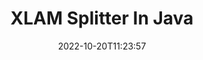 ---
############################# Static ############################
layout: "auto-gen-merger"
date: 2022-10-20T11:23:57
draft: false
otherformats: odp ods odt one otp ott pdf pps ppsx ppt pptx rtf tex vdx vsdm vsdx

############################# Head ############################
head_title: "Split XLAM into Multiple Files in Java"
head_description: "Split a single XLAM file into several files based on page numbers, page intervals, even or odd pages using documents merger API."

############################# Header ############################
title: "XLAM Splitter In Java"
description: "Split XLAM with a few lines of Java code."
bg_image: "https://cms.admin.containerize.com/templates/aspose/App_Themes/V3/images/bg/header1.png"
bg_overlay: false
button:
    enable: true
    icon: "fas fa-arrow-down"
    label: "Download Free Trial"
    link: "https://downloads.groupdocs.com/merger/java"

############################# SubMenu ############################
submenu:
    enable: true

    left:
        img_alt: "GroupDocs.Merger for Java"
        image: "https://cms.admin.containerize.com/templates/groupdocs/images/product-logos/90x90-noborder/groupdocs-merger-java.png"
        product: "GroupDocs.Merger"
        platform: "Java"

    middle:
        button:

            # button loop
            - link: "https://apireference.groupdocs.com/merger/java"
              text: "API Reference"

            # button loop
            - link: "https://github.com/groupdocs-merger"
              text: "Code Examples"

            # button loop
            - link: "https://products.groupdocs.app/merger/family"
              text: "Live Demos"

            # button loop
            - link: "https://purchase.groupdocs.com/pricing/merger/java"
              text: "Pricing"

    right:
        link_download: "https://downloads.groupdocs.com/merger"
        link_learn: "https://docs.groupdocs.com/merger/java"
        link_buy: "https://purchase.groupdocs.com"

############################# About ############################
about:
    enable: true
    title: "About GroupDocs.Merger for Java API"
    content: |
        [GroupDocs.Merger for Java](/bg/merger/java/) library offers a simple solution to safely merge & split between a wide range of document formats including PDF, Microsoft Office (Word, Excel, PowerPoint, OneNote), OpenDocument, HTML, images and many others within Java applications. By adding just a few lines of the code, perform several document operations such as move, remove, rotate, swap, extract or change the orientation of pages within the documents. The documents merging API also supports previewing document pages as an image to analyse the document structure, formatting and content on the page.
        
        GroupDocs.Merger API is a right choice for corporate solutions which needs file splitting features. These APIs are well supported on all major operating systems and platforms including J2SE 7.0 (1.7), J2SE 8.0 (1.8), Java 10.

############################# Steps ############################
steps:
    enable: true
    title_left: "Split XLAM File By Pages in Java"
    content_left: |
        [GroupDocs.Merger for Java](/bg/merger/java/) makes it easy for Java developers to split a single XLAM file into multiple resultant files by implementing a few easy steps.
        
        * Initialize **SplitOptions** with output files path format.
        * Create new instance of **Merger** and pass source document path as a constructor parameter.
        * Call **split** and pass **SplitOptions** object to save resultant documents.

    title_right: "System Requirements"
    content_right: |
        GroupDocs.Merger for Java APIs are supported on all major platforms and operating systems. Before executing the code below, please make sure that you have the following prerequisites installed on your system.

        * Operating Systems: Microsoft Windows, Linux, MacOS
        * Development Environments: NetBeans, IntelliJ IDEA, Eclipse
        * Frameworks: J2SE 7.0 (1.7), J2SE 8.0 (1.8), Java 10
        * Download the latest version of GroupDocs.Merger for Java from [Maven](https://repository.groupdocs.com/webapp/#/artifacts/browse/tree/General/repo/com/groupdocs/groupdocs-merger)
         
    code: |
     {{% merger/additional-styles %}}
     {{< merger/code-merger title="How to split XLAM file using Java example code">}}

        ```java    
        // Split XLAM file using GroupDocs.Merger for Java API
        String filePath = "input.xlam";
        String filePathOut = "output.xlam";
        
        // Initialize SplitOptions class with output files path format
        SplitOptions splitOptions = new SplitOptions(filePathOut, new int[] { 3, 6, 8 });

        // Instantiate Merger with input XLAM document
        Merger merger = new Merger(filePath);

        // Call split method and pass SplitOptions object to save resultant documents
        merger.split(splitOptions);
        ```
     {{< /merger/code-merger >}}

############################# Demos ############################
demos:
    enable: true
    title: "Live Demos - Split XLAM File Online"
    content: |
       Split XLAM file right now by visiting [GroupDocs.Merger Live Demos](https://products.groupdocs.app/splitter/xlam) website.
       The live demo has the following benefits.
        
############################# About Formats ############################
about_formats:
    enable: true

############################# More Formats ############################
more_formats:
    enable: true
    title: "Split File of Other Formats"
    content: |
        Java documents merger & split API for file formats and images. Split some of the popular file formats as stated below.

############################# Back to top ###############################
back_to_top:
    enable: true
---